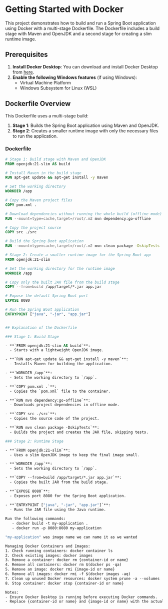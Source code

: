 # Getting Started with Docker

This project demonstrates how to build and run a Spring Boot application using Docker with a multi-stage Dockerfile. The Dockerfile includes a build stage with Maven and OpenJDK and a second stage for creating a slim runtime image.

## Prerequisites

1. **Install Docker Desktop**: You can download and install Docker Desktop from [here](https://www.docker.com/products/docker-desktop).
2. **Enable the following Windows features** (if using Windows):
   - Virtual Machine Platform
   - Windows Subsystem for Linux (WSL)

## Dockerfile Overview

This Dockerfile uses a multi-stage build:
1. **Stage 1**: Builds the Spring Boot application using Maven and OpenJDK.
2. **Stage 2**: Creates a smaller runtime image with only the necessary files to run the application.

### Dockerfile

```dockerfile
# Stage 1: Build stage with Maven and OpenJDK
FROM openjdk:21-slim AS build

# Install Maven in the build stage
RUN apt-get update && apt-get install -y maven

# Set the working directory
WORKDIR /app

# Copy the Maven project files
COPY pom.xml .

# Download dependencies without running the whole build (offline mode)
RUN --mount=type=cache,target=/root/.m2 mvn dependency:go-offline

# Copy the project source
COPY src ./src

# Build the Spring Boot application
RUN --mount=type=cache,target=/root/.m2 mvn clean package -DskipTests

# Stage 2: Create a smaller runtime image for the Spring Boot app
FROM openjdk:21-slim

# Set the working directory for the runtime image
WORKDIR /app

# Copy only the built JAR file from the build stage
COPY --from=build /app/target/*.jar app.jar

# Expose the default Spring Boot port
EXPOSE 8080

# Run the Spring Boot application
ENTRYPOINT ["java", "-jar", "app.jar"]


## Explanation of the Dockerfile

### Stage 1: Build Stage

- **`FROM openjdk:21-slim AS build`**: 
  - Starts with a lightweight OpenJDK image.

- **`RUN apt-get update && apt-get install -y maven`**: 
  - Installs Maven for building the application.

- **`WORKDIR /app`**: 
  - Sets the working directory to `/app`.

- **`COPY pom.xml .`**: 
  - Copies the `pom.xml` file to the container.

- **`RUN mvn dependency:go-offline`**: 
  - Downloads project dependencies in offline mode.

- **`COPY src ./src`**: 
  - Copies the source code of the project.

- **`RUN mvn clean package -DskipTests`**: 
  - Builds the project and creates the JAR file, skipping tests.

### Stage 2: Runtime Stage

- **`FROM openjdk:21-slim`**: 
  - Uses a slim OpenJDK image to keep the final image small.

- **`WORKDIR /app`**: 
  - Sets the working directory to `/app`.

- **`COPY --from=build /app/target/*.jar app.jar`**: 
  - Copies the built JAR from the build stage.

- **`EXPOSE 8080`**: 
  - Exposes port 8080 for the Spring Boot application.

- **`ENTRYPOINT ["java", "-jar", "app.jar"]`**: 
  - Runs the JAR file using the Java runtime.
 
Run the following commands:
   - docker build -t my-application .
   - docker run -p 8080:8080 my-application

"my-application" was image name we can name it as we wanted

Managing Docker Containers and Images:
1. Check running containers: docker container ls
2. Check existing images: docker images
3. Remove a container: docker rm {container-id or name}
4. Remove all containers: docker rm $(docker ps -qa)
5. Remove an image: docker rmi {image-id or name}
6. Remove all images: docker rmi -f $(docker images -aq)
7. Clean up unused Docker resources: docker system prune -a --volumes
8. Stop container: docker stop {container-id or name}

Notes:
- Ensure Docker Desktop is running before executing Docker commands.
- Replace {container-id or name} and {image-id or name} with the actual container or image IDs/names as needed.
